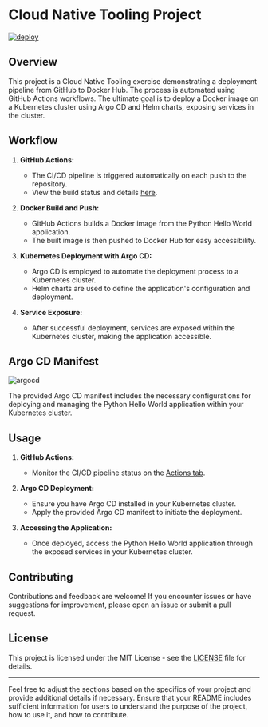 # Cloud Native Tooling Project

[![deploy](https://github.com/charity1475/python-helloworld/actions/workflows/docker-build.yml/badge.svg)](https://github.com/charity1475/python-helloworld/actions/workflows/docker-build.yml)

## Overview

This project is a Cloud Native Tooling exercise demonstrating a deployment pipeline from GitHub to Docker Hub. The process is automated using GitHub Actions workflows. The ultimate goal is to deploy a Docker image on a Kubernetes cluster using Argo CD and Helm charts, exposing services in the cluster.

## Workflow

1. **GitHub Actions:**
   - The CI/CD pipeline is triggered automatically on each push to the repository.
   - View the build status and details [here](https://github.com/charity1475/python-helloworld/actions/workflows/docker-build.yml).

2. **Docker Build and Push:**
   - GitHub Actions builds a Docker image from the Python Hello World application.
   - The built image is then pushed to Docker Hub for easy accessibility.

3. **Kubernetes Deployment with Argo CD:**
   - Argo CD is employed to automate the deployment process to a Kubernetes cluster.
   - Helm charts are used to define the application's configuration and deployment.

4. **Service Exposure:**
   - After successful deployment, services are exposed within the Kubernetes cluster, making the application accessible.

## Argo CD Manifest

![argocd](https://user-images.githubusercontent.com/58939045/123279199-4e03d880-d510-11eb-86ee-e68e01a5b5e4.png)

The provided Argo CD manifest includes the necessary configurations for deploying and managing the Python Hello World application within your Kubernetes cluster.

## Usage

1. **GitHub Actions:**
   - Monitor the CI/CD pipeline status on the [Actions tab](https://github.com/charity1475/python-helloworld/actions).

2. **Argo CD Deployment:**
   - Ensure you have Argo CD installed in your Kubernetes cluster.
   - Apply the provided Argo CD manifest to initiate the deployment.

3. **Accessing the Application:**
   - Once deployed, access the Python Hello World application through the exposed services in your Kubernetes cluster.

## Contributing

Contributions and feedback are welcome! If you encounter issues or have suggestions for improvement, please open an issue or submit a pull request.

## License

This project is licensed under the MIT License - see the [LICENSE](LICENSE) file for details.

---

Feel free to adjust the sections based on the specifics of your project and provide additional details if necessary. Ensure that your README includes sufficient information for users to understand the purpose of the project, how to use it, and how to contribute.
